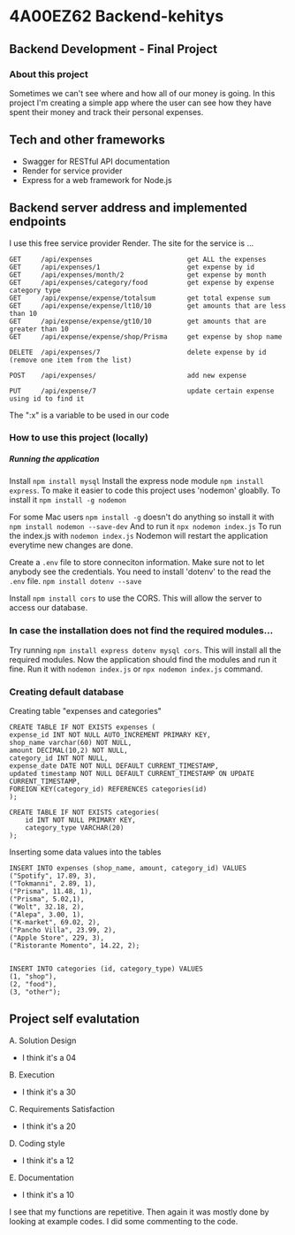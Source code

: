 # 4A00EZ62 Backend-kehitys

## Backend Development - Final Project

### About this project

Sometimes we can't see where and how all of our money is going. In this project I'm creating a simple app where the user can see how they have spent their money and track their personal expenses.

## Tech and other frameworks

- Swagger for RESTful API documentation
- Render for service provider
- Express for a web framework for Node.js

## Backend server address and implemented endpoints

I use this free service provider Render. The site for the service is ...

```
GET     /api/expenses                        get ALL the expenses
GET     /api/expenses/1                      get expense by id
GET     /api/expenses/month/2                get expense by month
GET     /api/expenses/category/food          get expense by expense category type
GET     /api/expense/expense/totalsum        get total expense sum
GET     /api/expense/expense/lt10/10         get amounts that are less than 10
GET     /api/expense/expense/gt10/10         get amounts that are greater than 10
GET     /api/expense/expense/shop/Prisma     get expense by shop name

DELETE  /api/expenses/7                      delete expense by id (remove one item from the list)

POST    /api/expenses/                       add new expense

PUT     /api/expense/7                       update certain expense using id to find it
```

The ":x" is a variable to be used in our code

### How to use this project (locally)

##### Running the application

Install `npm install mysql`
Install the express node module `npm install express`.
To make it easier to code this project uses 'nodemon' gloablly. To install it `npm install -g nodemon`

For some Mac users `npm install -g` doesn't do anything so install it with `npm install nodemon --save-dev` And to run it `npx nodemon index.js`
To run the index.js with `nodemon index.js` Nodemon will restart the application everytime new changes are done.

Create a `.env` file to store conneciton information. Make sure not to let anybody see the credentials. You need to install 'dotenv' to the read the `.env` file.
`npm install dotenv --save`

Install `npm install cors` to use the CORS. This will allow the server to access our database.

### In case the installation does not find the required modules...

Try running `npm install express dotenv mysql cors`. This will install all the required modules. Now the application should find the modules and run it fine. Run it with `nodemon index.js` or `npx nodemon index.js` command.

### Creating default database

Creating table "expenses and categories"

```
CREATE TABLE IF NOT EXISTS expenses (
expense_id INT NOT NULL AUTO_INCREMENT PRIMARY KEY,
shop_name varchar(60) NOT NULL,
amount DECIMAL(10,2) NOT NULL,
category_id INT NOT NULL,
expense_date DATE NOT NULL DEFAULT CURRENT_TIMESTAMP,
updated timestamp NOT NULL DEFAULT CURRENT_TIMESTAMP ON UPDATE CURRENT_TIMESTAMP,
FOREIGN KEY(category_id) REFERENCES categories(id)
);

CREATE TABLE IF NOT EXISTS categories(
    id INT NOT NULL PRIMARY KEY,
    category_type VARCHAR(20)
);
```

Inserting some data values into the tables

```
INSERT INTO expenses (shop_name, amount, category_id) VALUES
("Spotify", 17.89, 3),
("Tokmanni", 2.89, 1),
("Prisma", 11.48, 1),
("Prisma", 5.02,1),
("Wolt", 32.18, 2),
("Alepa", 3.00, 1),
("K-market", 69.02, 2),
("Pancho Villa", 23.99, 2),
("Apple Store", 229, 3),
("Ristorante Momento", 14.22, 2);


INSERT INTO categories (id, category_type) VALUES
(1, "shop"),
(2, "food"),
(3, "other");
```

## Project self evalutation

A. Solution Design

- I think it's a 04

B. Execution

- I think it's a 30

C. Requirements Satisfaction

- I think it's a 20

D. Coding style

- I think it's a 12

E. Documentation

- I think it's a 10

I see that my functions are repetitive. Then again it was mostly done by looking at example codes. I did some commenting to the code.
